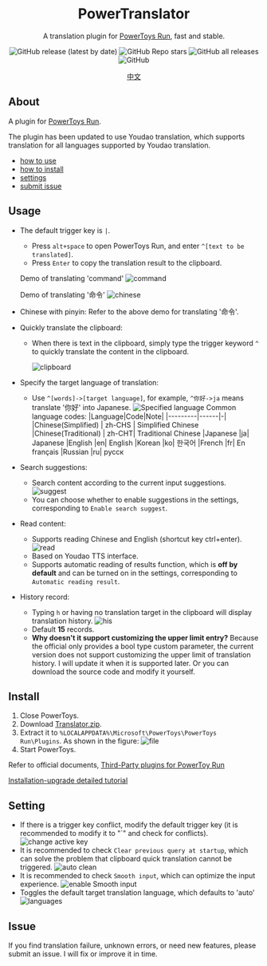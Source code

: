 <div align="center">
<h1>PowerTranslator</h1>
<p>A translation plugin for <a href=https://github.com/microsoft/PowerToys>PowerToys Run</a>, fast and stable.</p>

![GitHub release (latest by date)](https://img.shields.io/github/v/release/N0I0C0K/PowerTranslator?style=flat-square) ![GitHub Repo stars](https://img.shields.io/github/stars/N0I0C0K/PowerTranslator?color=ffb900&style=flat-square) ![GitHub all releases](https://img.shields.io/github/downloads/N0I0C0K/PowerTranslator/total?style=flat-square) ![GitHub](https://img.shields.io/github/license/N0I0C0K/PowerTranslator?style=flat-square)

[中文](./readme.md)

</div>

## About

A plugin for [PowerToys Run](https://github.com/microsoft/PowerToys).

The plugin has been updated to use Youdao translation, which supports translation for all languages supported by Youdao translation.

- [how to use](#usage)
- [how to install](#install)
- [settings](#setting)
- [submit issue](#issue)

## Usage

- The default trigger key is `|`. 

  - Press `alt+space` to open PowerToys Run, and enter `^[text to be translated]`.
  - Press `Enter` to copy the translation result to the clipboard.

  Demo of translating 'command'
  ![command](Images/command.gif)

  Demo of translating '命令'
  ![chinese](Images/%E5%91%BD%E4%BB%A4.gif)

- Chinese with pinyin:
  Refer to the above demo for translating '命令'.

- Quickly translate the clipboard:

  - When there is text in the clipboard, simply type the trigger keyword `^` to quickly translate the content in the clipboard.

    ![clipboard](Images/clipboard.gif)

- Specify the target language of translation:

  - Use `^[words]->[target language]`, for example, `^你好->ja` means translate '你好' into Japanese.
    ![Specified language](Images/target%20lan.gif)
    Common language codes:
    |Language|Code|Note|
    |---------|------|-|
    |Chinese(Simplified) | zh-CHS | Simplified Chinese
    |Chinese(Traditional) | zh-CHT| Traditional Chinese
    |Japanese |ja| Japanese
    |English |en| English
    |Korean |ko| 한국어
    |French |fr| En français
    |Russian |ru| русск

- Search suggestions:

  - Search content according to the current input suggestions.
    ![suggest](Images/suggest.gif)
  - You can choose whether to enable suggestions in the settings, corresponding to `Enable search suggest`.

- Read content:

  - Supports reading Chinese and English (shortcut key ctrl+enter).
    ![read](Images/read.png)
  - Based on Youdao TTS interface.
  - Supports automatic reading of results function, which is **off by default** and can be turned on in the settings, corresponding to `Automatic reading result`.

- History record:

  - Typing `h` or having no translation target in the clipboard will display translation history.
    ![his](Images/his.png)
  - Default **15** records.
  - **Why doesn't it support customizing the upper limit entry?**
    Because the official only provides a bool type custom parameter, the current version does not support customizing the upper limit of translation history. I will update it when it is supported later. Or you can download the source code and modify it yourself.

## Install

1. Close PowerToys.
2. Download [Translator.zip](https://github.com/N0I0C0K/PowerTranslator/releases).
3. Extract it to `%LOCALAPPDATA%\Microsoft\PowerToys\PowerToys Run\Plugins`.
   As shown in the figure:
   ![file](Images/file.png)
4. Start PowerToys.

Refer to official documents, [Third-Party plugins for PowerToy Run](https://github.com/microsoft/PowerToys/blob/main/doc/thirdPartyRunPlugins.md)

[Installation-upgrade detailed tutorial](./doc/how%20to%20install.md)

## Setting

- If there is a trigger key conflict, modify the default trigger key (it is recommended to modify it to "`" and check for conflicts).
  ![change active key](Images/change_active.png)
- It is recommended to check `Clear previous query at startup`, which can solve the problem that clipboard quick translation cannot be triggered.
  ![auto clean](Images/auto_clean.png)
- It is recommended to check `Smooth input`, which can optimize the input experience.
  ![enable Smooth input](Images/enable%20Smooth%20input.png)
- Toggles the default target translation language, which defaults to 'auto'
  ![languages](Images/languages.png)
## Issue

If you find translation failure, unknown errors, or need new features, please submit an issue. I will fix or improve it in time.
